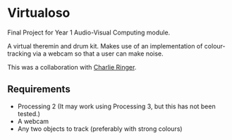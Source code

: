 # Virtualoso
Final Project for Year 1 Audio-Visual Computing module.

A virtual theremin and drum kit. Makes use of an implementation of colour-tracking via a webcam so that a user can make noise.

This was a collaboration with [Charlie Ringer](https://github.com/cring002).

## Requirements
* Processing 2 (It may work using Processing 3, but this has not been tested.)
* A webcam
* Any two objects to track (preferably with strong colours)
